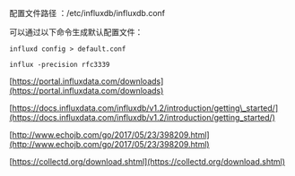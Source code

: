 配置文件路径 ：/etc/influxdb/influxdb.conf

可以通过以下命令生成默认配置文件：

```
influxd config > default.conf

influx -precision rfc3339
```

[https://portal.influxdata.com/downloads](https://portal.influxdata.com/downloads)

[https://docs.influxdata.com/influxdb/v1.2/introduction/getting\_started/](https://docs.influxdata.com/influxdb/v1.2/introduction/getting_started/)

[http://www.echojb.com/go/2017/05/23/398209.html](http://www.echojb.com/go/2017/05/23/398209.html)

[https://collectd.org/download.shtml](https://collectd.org/download.shtml)

